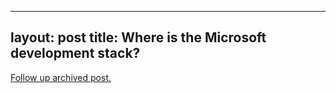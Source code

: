 
---
layout: post
title: Where is the Microsoft development stack?
---
[Follow up archived post.](/alex.ciobanu.org/index58a0.html)